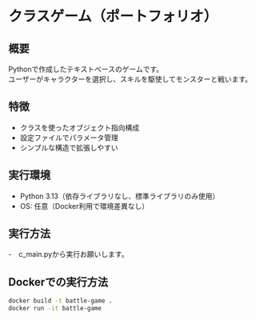 # クラスゲーム（ポートフォリオ）

## 概要
Pythonで作成したテキストベースのゲームです。  
ユーザーがキャラクターを選択し、スキルを駆使してモンスターと戦います。

## 特徴
- クラスを使ったオブジェクト指向構成
- 設定ファイルでパラメータ管理
- シンプルな構造で拡張しやすい

## 実行環境
- Python 3.13（依存ライブラリなし、標準ライブラリのみ使用）
- OS: 任意（Docker利用で環境差異なし）

## 実行方法
-　c_main.pyから実行お願いします。

## Dockerでの実行方法
```bash
docker build -t battle-game .
docker run -it battle-game

